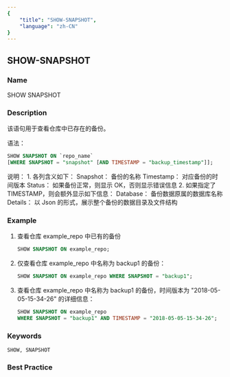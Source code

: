 ```yaml
---
{
    "title": "SHOW-SNAPSHOT",
    "language": "zh-CN"
}
---
```


<!--
Licensed to the Apache Software Foundation (ASF) under one
or more contributor license agreements.  See the NOTICE file
distributed with this work for additional information
regarding copyright ownership.  The ASF licenses this file
to you under the Apache License, Version 2.0 (the
"License"); you may not use this file except in compliance
with the License.  You may obtain a copy of the License at

  http://www.apache.org/licenses/LICENSE-2.0

Unless required by applicable law or agreed to in writing,
software distributed under the License is distributed on an
"AS IS" BASIS, WITHOUT WARRANTIES OR CONDITIONS OF ANY
KIND, either express or implied.  See the License for the
specific language governing permissions and limitations
under the License.
-->

## SHOW-SNAPSHOT

### Name

SHOW SNAPSHOT

### Description

该语句用于查看仓库中已存在的备份。

语法：

```sql
SHOW SNAPSHOT ON `repo_name`
[WHERE SNAPSHOT = "snapshot" [AND TIMESTAMP = "backup_timestamp"]];
```

说明：
        1. 各列含义如下：
            Snapshot：   备份的名称
            Timestamp：  对应备份的时间版本
            Status：     如果备份正常，则显示 OK，否则显示错误信息
                2. 如果指定了 TIMESTAMP，则会额外显示如下信息：
            Database：   备份数据原属的数据库名称
            Details：    以 Json 的形式，展示整个备份的数据目录及文件结构

### Example

1. 查看仓库 example_repo 中已有的备份
    
    ```sql
    SHOW SNAPSHOT ON example_repo;
    ```

2. 仅查看仓库 example_repo 中名称为 backup1 的备份：
    
    ```sql
    SHOW SNAPSHOT ON example_repo WHERE SNAPSHOT = "backup1";
    ```

3. 查看仓库 example_repo 中名称为 backup1 的备份，时间版本为 "2018-05-05-15-34-26" 的详细信息：
    
    ```sql
    SHOW SNAPSHOT ON example_repo
    WHERE SNAPSHOT = "backup1" AND TIMESTAMP = "2018-05-05-15-34-26";
    ```

### Keywords

    SHOW, SNAPSHOT

### Best Practice

